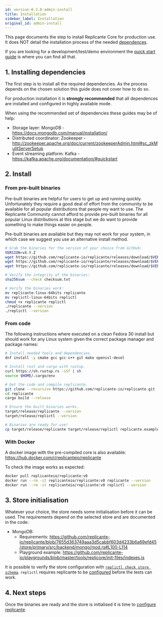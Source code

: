 ```yaml
---
id: version-0.3.0-admin-install
title: Installation
sidebar_label: Installation
original_id: admin-install
---
```


This page documents the step to install Replicante Core for production use.
It does NOT detail the installation process of the needed [dependences](admin-deps.md).

If you are looking for a development/test/demo environment the
[quick start guide](quick-start.md) is where you can find all that.


## 1. Installing dependencies
The first step is to install all the required dependencies.
As the process depends on the chosen solution this guide does not cover how to do so.

For production installation it is **strongly recommended** that all dependences
are installed and configured in highly available mode.

When using the recommended set of dependencies these guides may be of help:

  * Storage layer: MongoDB - https://docs.mongodb.com/manual/installation/
  * Distributed coordinator: Zookeeper - http://zookeeper.apache.org/doc/current/zookeeperAdmin.html#sc_zkMulitServerSetup
  * Event streaming platform: Kafka - https://kafka.apache.org/documentation/#quickstart


## 2. Install

### From pre-built binaries
Pre-built binaries are helpful for users to get up and running quickly.
Unfortunately they require a good deal of effort from the community to be available for all
popular distributions that people my want to use.
The Replicante Community cannot afford to provide pre-built binaries for all popular
Linux distributions at this stage but we do want to provide something to make things
easier on people.

Pre-built binaries are available but they may not work for your system, in which case
we suggest you use an alternative install method.

```bash
# Grab the binaries for the version of your choice from GitHub:
VERSION=vX.Y.Z
wget https://github.com/replicante-io/replicante/releases/download/$VERSION/checksum.txt
wget https://github.com/replicante-io/replicante/releases/download/$VERSION/replicante-linux-64bits
wget https://github.com/replicante-io/replicante/releases/download/$VERSION/replictl-linux-64bits

# Verify the integrity of the binaries:
sha256sum --check checksum.txt

# Verify the binaries work:
mv replicante-linux-64bits replicante
mv replictl-linux-64bits replictl
chmod +x replicante replictl
./replicante --version
./replictl --version
```

### From code
The following instructions where executed on a clean Fedora 30 install but should work for any
Linux system given the correct package manager and package names:

```bash
# Install needed tools and dependencies.
dnf install -y cmake gcc gcc-c++ git make openssl-devel

# Install rust and cargo with rustup.
curl https://sh.rustup.rs -sSf | sh
source $HOME/.cargo/env

# Get the code and compile replicante.
git clone --recursive https://github.com/replicante-io/replicante.git
cd replicante
cargo build --release

# Ensure the built binaries works.
target/release/replicante --version
target/release/replictl --version

# Binaries are ready for use!
cp target/release/replicante target/release/replictl replicante.example.yaml /path/to/install/location/
```

### With Docker
A docker image with the pre-compiled core is also available:
https://hub.docker.com/r/replicanteio/replicante

To check the image works as expected:
```bash
docker pull replicanteio/replicante:v0
docker run --rm -it replicanteio/replicante:v0 replicante --version
docker run --rm -it replicanteio/replicante:v0 replictl --version
```


## 3. Store initialisation
Whatever your choice, the store needs some initialisation before it can be used.
The requirements depend on the selected store and are documented in the code:

  * MongoDB:
    * Requirements: https://github.com/replicante-io/replicante/blob/7655d363749aaa3d5cabbf603d4233b6a69efd45/store/primary/src/backend/mongo/mod.rs#L100-L114
    * Playground example: https://github.com/replicante-io/playgrounds/blob/master/tools/replicore/init-files/indexes.js

It is possible to verify the store configuration with [`replictl check store schema`](replictl-check.md).
`replictl` requires replicante to be [configured](admin-config.md) before the tests can work.


## 4. Next steps
Once the binaries are ready and the store is initialised it is time to [configure replicante](admin-config.md).
